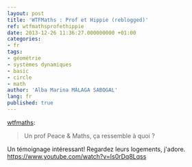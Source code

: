 ```yaml
---
layout: post
title: 'WTFMaths : Prof et Hippie (reblogged)'
ref: wtfmathsprofethippie
date: 2013-12-26 11:36:27.000000000 +01:00
categories:
- fr
tags:
- géométrie
- systèmes dynamiques
- basic
- circle
- math
author: 'Alba Marina MÁLAGA SABOGAL'
lang: fr
published: true
---
```


[wtfmaths](http://wtfmaths.com/post/70177960269/un-prof-peace-maths-ca-ressemble-a-quoi):

> Un prof Peace & Maths, ça ressemble à quoi ?

Un témoignage intéressant! Regardez leurs logements, j'adore.  
<https://www.youtube.com/watch?v=Is0rDq8Lqss>
